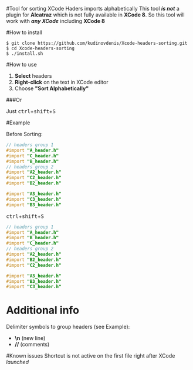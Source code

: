 #Tool for sorting XCode Haders imports alphabetically 
This tool **_is not_** a plugin for **Alcatraz** which is not fully available in **XCode 8**. 
So this tool will work with **_any XCode_** including **XCode 8**

#How to install
```shell
$ git clone https://github.com/kudinovdenis/Xcode-headers-sorting.git
$ cd Xcode-headers-sorting
$ ./install.sh
```

#How to use
1. **Select** headers
2. **Right-click** on the text in XCode editor
3. Choose **"Sort Alphabetically"**

###Or

Just <kbd>ctrl</kbd>+<kbd>shift</kbd>+<kbd>S</kbd>


#Example

Before Sorting:
```objective-c
// headers group 1
#import "A_header.h"
#import "C_header.h"
#import "B_header.h"
// headers group 2
#import "A2_header.h"
#import "C2_header.h"
#import "B2_header.h"

#import "A3_header.h"
#import "C3_header.h"
#import "B3_header.h"
```
<kbd>ctrl</kbd>+<kbd>shift</kbd>+<kbd>S</kbd>
```objective-c
// headers group 1
#import "A_header.h"
#import "B_header.h"
#import "C_header.h"
// headers group 2
#import "A2_header.h"
#import "B2_header.h"
#import "C2_header.h"

#import "A3_header.h"
#import "B3_header.h"
#import "C3_header.h"
```

# Additional info
Delimiter symbols to group headers (see Example): 
- **\n** (new line)
- **//** (comments)

#Known issues
Shortcut is not active on the first file right after XCode _launched_
